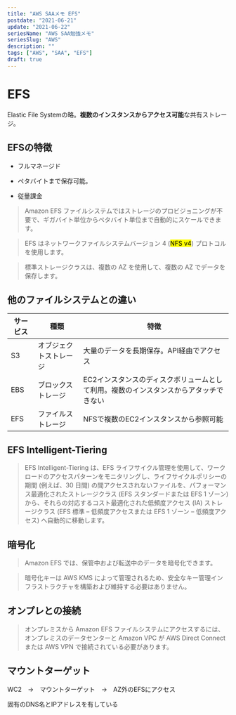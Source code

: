```yaml
---
title: "AWS SAAメモ EFS"
postdate: "2021-06-21"
update: "2021-06-22"
seriesName: "AWS SAA勉強メモ"
seriesSlug: "AWS"
description: ""
tags: ["AWS", "SAA", "EFS"]
draft: true
---
```


# EFS

Elastic File Systemの略。**複数のインスタンスからアクセス可能**な共有ストレージ。

## EFSの特徴

- フルマネージド

- ペタバイトまで保存可能。

- 従量課金

> Amazon EFS ファイルシステムではストレージのプロビジョニングが不要で、ギガバイト単位からペタバイト単位まで自動的にスケールできます。

> EFS はネットワークファイルシステムバージョン 4 (<mark>NFS v4</mark>) プロトコルを使用します。

> 標準ストレージクラスは、複数の AZ を使用して、複数の AZ でデータを保存します。

## 他のファイルシステムとの違い

|サービス|種類|特徴|
|---|---|---|
|S3|オブジェクトストレージ|大量のデータを長期保存。API経由でアクセス|
|EBS|ブロックストレージ|EC2インスタンスのディスクボリュームとして利用。複数のインスタンスからアタッチできない|
|EFS|ファイルストレージ|NFSで複数のEC2インスタンスから参照可能|

## EFS Intelligent-Tiering

> EFS Intelligent-Tiering は、EFS ライフサイクル管理を使用して、ワークロードのアクセスパターンをモニタリングし、ライフサイクルポリシーの期間 (例えば、30 日間) の間アクセスされないファイルを、パフォーマンス最適化されたストレージクラス (EFS スタンダードまたは EFS 1 ゾーン) から、それらの対応するコスト最適化された低頻度アクセス (IA) ストレージクラス (EFS 標準 – 低頻度アクセスまたは EFS 1 ゾーン – 低頻度アクセス) へ自動的に移動します。

## 暗号化

> Amazon EFS では、保管中および転送中のデータを暗号化できます。

> 暗号化キーは AWS KMS によって管理されるため、安全なキー管理インフラストラクチャを構築および維持する必要はありません。

## オンプレとの接続

> オンプレミスから Amazon EFS ファイルシステムにアクセスするには、オンプレミスのデータセンターと Amazon VPC が AWS Direct Connect または AWS VPN で接続されている必要があります。

## マウントターゲット

WC2　→　マウントターゲット　→　AZ外のEFSにアクセス

固有のDNS名とIPアドレスを有している

[](https://aws.amazon.com/jp/efs/faq/)